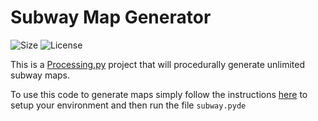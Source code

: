 # Subway Map Generator
![Size](https://img.shields.io/github/repo-size/nathan-hellinga/subway-map-generator.svg)
![License](https://img.shields.io/github/license/nathan-hellinga/subway-map-generator.svg)

This is a [Processing.py](https://py.processing.org/) project that will procedurally generate unlimited subway maps.

To use this code to generate maps simply follow the instructions [here](https://py.processing.org/tutorials/gettingstarted/) to setup your environment and then run the file `subway.pyde`
